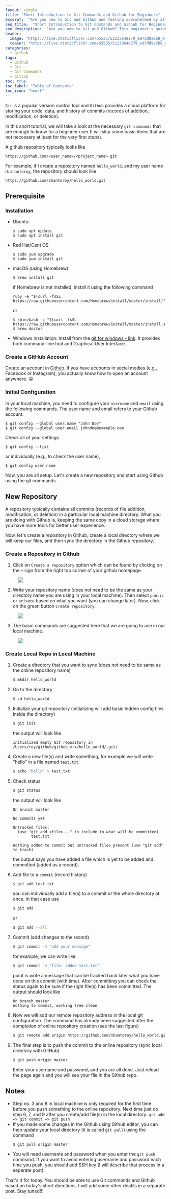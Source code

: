 ```yaml
---
layout: single
title: "Short Introduction to Git Commands and Github for Beginners"
excerpt:  "Are you new to Git and Github and feeling overwhelmed by all the commands and features? This beginner's guide is here to help you get started with the basics of Git and Github in simple and easy-to-understand terms. From setting up a repository to committing changes and pushing them to Github, this post will cover all the essential commands and concepts to get you on your way to becoming a Git pro!"
seo_title:  "Short Introduction to Git Commands and Github for Beginners"
seo_description:  "Are you new to Git and Github? This beginner's guide will introduce you to the basics of Git commands and Github in simple and easy-to-understand terms. From setting up a repository to committing changes and pushing them to Github, learn all the essential commands and concepts to become a Git pro!"
header:
  image: "https://live.staticflickr.com/65535/51233648279_e97dd9a2b8_w.jpg"
  teaser: "https://live.staticflickr.com/65535/51233648279_e97dd9a2b8_w.jpg"
categories:
  - github
tags:
  - Github
  - Git
  - Git Commands
  - Gitlab
toc: true
toc_label: "Table of Contents"
toc_icon: "heart"
---
```




`Git` is a popular version control tool and `Github` provides a cloud platform for storing your code, data, and history of commits (records of addition, modification, or deletion).

In this short tutorial, we will take a look at the necessary `git commands` that are enough to know for a beginner user (I will skip some basic items that are not necessary at least for the very first steps).

A github repository typically looks like
```
https://github.com/<user_name>/<project_name>.git
```

For example, if I create a repository named `hello_world`, and my user name is `shantoroy`, the repository should look like
```
https://github.com/shantoroy/hello_world.git
```

## Prerequisite
###  Installation
* Ubuntu: 
	```
	$ sudo apt update
	$ sudo apt install git
	```
* Red Hat/Cent OS
	```
	$ sudo yum upgrade
	$ sudo yum install git
	```
* macOS (using Homebrew)
	```
	$ brew install git
	```
	if Homebrew is not installed, install it using the following command
	```
	ruby -e "$(curl -fsSL https://raw.githubusercontent.com/Homebrew/install/master/install)"
	```
	or 
	```
	$ /bin/bash -c "$(curl -fsSL https://raw.githubusercontent.com/Homebrew/install/master/install.sh)"
	$ brew doctor
	```
* Windows installation: 
Install from the [git for windows - link](https://gitforwindows.org/). It provides both command-line tool and Graphical User Interface.

### Create a GitHub Account
Create an account in [Github](https://github.com/). If you have accounts in social medias (e.g., Facebook or Instagram), you actually know how to open an account anywhere. :stuck_out_tongue:

### Initial Configuration
In your local machine, you need to configure your `username` and `email` using the following commands. The user name and email refers to your Github account.

```console
$ git config --global user.name "John Doe"
$ git config --global user.email johndoe@example.com
```

Check all of your settings 
```
$ git config --list
```

or individually (e.g., to check the user name),

```console
$ git config user.name
```

Now, you are all setup. Let's create a new repository and start using Github using the git commands.

## New Repository
A repository typically contains all commits (records of file addition, modification, or deletion) in a particular local machine directory. What you are doing with Github is, keeping the same copy in a cloud storage where you have more tools for better user experience.

Now, let's create a repository in Github, create a local directory where we will keep our files, and then sync the directory in the Github repository.

### Create a Repository in Github
1. Click on `Create a repository` option which can be found by clicking on the `+` sign from the right top corner of your github homepage.
<figure>
  <a href="https://live.staticflickr.com/65535/51232116102_5bdf10f7ef_w.jpg"><img src="https://live.staticflickr.com/65535/51232116102_5bdf10f7ef_w.jpg"></a>
</figure>

2. Write your repository name (does not need to be the same as your directory name you are using in your local machine). Then select `public` or `private` based on what you want (you can change later). Now, click on the green button `Create repository`.
<figure>
  <a href="https://live.staticflickr.com/65535/51233030128_008d10a5f2_w.jpg"><img src="https://live.staticflickr.com/65535/51233030128_008d10a5f2_w.jpg"></a>
</figure>

3. The basic commands are suggested here that we are going to use in our local machine.

<figure>
  <a href="https://live.staticflickr.com/65535/51232820531_20178f3e7e_w.jpg"><img src="https://live.staticflickr.com/65535/51232820531_20178f3e7e_w.jpg"></a>
</figure>


### Create Local Repo in Local Machine
1. Create a directory that you want to sync (does not need to be same as the online repository name)
	```sh
	$ mkdir hello_world
	```
2. Go to the directory
	```sh
	$ cd hello_world
	```
3. Initialize your git repository (initializing will add basic hidden config files inside the directory)
	```sh
	$ git init
	```
	the output will look like
	```
	Initialized empty Git repository in /Users/roy/github/github_mrx/hello_world/.git/
	```
4. Create a new file(s) and write something, for example we will write "hello" in a file named `test.txt`
	```sh
	$ echo "hello" > test.txt
	```
5. Check status
	```sh
	$ git status
	```
	the output will look like
	```
	On branch master

	No commits yet

	Untracked files:
	  (use "git add <file>..." to include in what will be committed)
			test.txt

	nothing added to commit but untracked files present (use "git add" to track)
	```
	the output says you have added a file which is yet to be added and committed (added as a record).
6. Add file to a `commit` (record history)
	```sh
	$ git add test.txt
	```
	you can individually add a file(s) to a commit or the whole directory at once. in that case use 
	```sh
	$ git add .
	```
	or 
	```sh
	$ git add --all
	```
7. Commit (add changes to the record)
	```sh
	$ git commit -m "add your message"
	```
	for example, we can write like
	```sh
	$ git commit -m "file: added test.txt"
	```
	point is write a message that can be tracked back later what you have done on this commit (with time). After committing you can check the status again to be sure if the right file(s) has been committed. The output should look like

	```
	On branch master
	nothing to commit, working tree clean
	```

8. Now we will add our remote repository address in the local git configuration. The command has already been suggested after the completion of online repository creation (see the last figure)
	```sh
	$ git remote add origin https://github.com/shantoroy/hello_world.git
	```

9. The final step is to push the commit to the online repository (sync local directory with GitHub)
		
	```sh
	$ git push origin master
	```
	Enter your username and password, and you are all done. Just reload the page again and you will see your file in the Github repo.

## Notes
* Step no. 3 and 8 in local machine is only required for the first time before you push something to the online repository. Next time just do step 6, 7, and 9 after you create/add file(s) in the local directory.
`git add => git commit => git push`
* If you made some changes in the Github using Github editor, you can then update your local directory (it is called `git pull`) using the command
	```
	$ git pull origin master
	```
* You will need username and password when you enter the `git push` command. If you want to avoid entering username and password each time you push, you should add SSH key (I will describe that process in a seperate post).


That's it for today. You should be able to use Git commands and Github based on today's short directions. I will add some other deatils in a separate post. Stay tuned!!!
<!--stackedit_data:
eyJoaXN0b3J5IjpbNzEwOTc3NjYsMTc3MTk5NTQyOCwtMTY3MD
U1MzIyOCwtMTc1NDcxOTU3NSwxNzE5Njk2MDM0LDM3MjEzNDgx
M119
-->